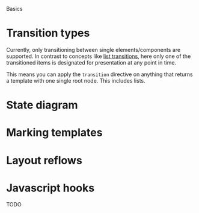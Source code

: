 Basics

# Transition types

Currently, only transitioning between single elements/components are supported.
In contrast to concepts like [list transitions](https://vuejs.org/v2/guide/transitions.html#List-Transitions), here only one of the transitioned items is designated for
presentation at any point in time.

This means you can apply the `transition` directive on anything that returns a
template with one single root node. This includes lists.

<script>
import { LitElement, html,css} from 'lit-element';
import {transition,slide} from 'lit-transition';
const items = [
  'Another', 'one', 'bites', 'the', 'dust',
  'Hey,', 'I\'m', 'gonna', 'get', 'you', 'too'
];

export class Comp extends LitElement {
  // i cycles through items
  static get properties() { return { i: Number } }

  connectedCallback() {
    super.connectedCallback();
    // toggle every second
    this.interval = setInterval(() => this.i = ((this.i||0)+1)%items.length, 1200);
  }
  disconnectedCallback(){
    super.disconnectedCallback();
    // clean up
    clearInterval(this.interval);
  }

  render() {
    // cycle through items
    return transition(
      items.map(item => html`<b>${item}</b>`)[this.i],
      slide({x:'400%'})
    )
  } 
}
</script>


# State diagram

# Marking templates


# Layout reflows


# Javascript hooks

TODO

